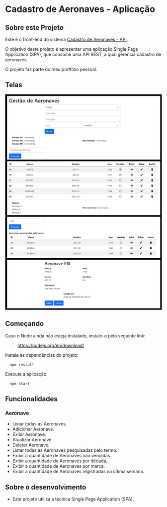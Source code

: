 # Cadastro de Aeronaves - Aplicação

## Sobre este Projeto
Este é o front-end do sistema [Cadastro de Aeronaves - API](https://github.com/filiperdt/aeronave-api).

O objetivo deste projeto é apresentar uma aplicação Single Page Application (SPA), que consome uma API REST, a qual gerencia cadastro de aeronaves.

O projeto faz parte do meu portfólio pessoal.

## Telas
![Preview-Screens](https://github.com/filiperdt/aeronave-aplicacao/blob/master/prints_aeronave.jpg)

## Começando
Caso o Node ainda não esteja instalado, instale-o pelo seguinte link:
>	https://nodejs.org/en/download/

Instale as dependências do projeto:
```
  npm install
```

Execute a aplicação:
```
  npm start
```

## Funcionalidades
### Aeronave
- Listar todas as Aeronaves.
- Adicionar Aeronave.
- Exibir Aeronave.
- Atualizar Aeronave.
- Deletar Aeronave.
- Listar todas as Aeronaves pesquisadas pelo termo.
- Exibir a quantidade de Aeronaves não vendidas.
- Exibir a quantidade de Aeronaves por década.
- Exibir a quantidade de Aeronaves por marca.
- Exibir a quantidade de Aeronaves registradas na última semana.

## Sobre o desenvolvimento
- Este projeto utiliza a técnica Single Page Application (SPA).
